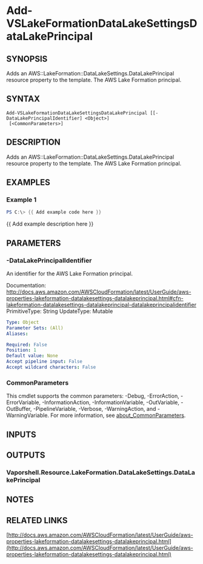 # Add-VSLakeFormationDataLakeSettingsDataLakePrincipal

## SYNOPSIS
Adds an AWS::LakeFormation::DataLakeSettings.DataLakePrincipal resource property to the template.
The AWS Lake Formation principal.

## SYNTAX

```
Add-VSLakeFormationDataLakeSettingsDataLakePrincipal [[-DataLakePrincipalIdentifier] <Object>]
 [<CommonParameters>]
```

## DESCRIPTION
Adds an AWS::LakeFormation::DataLakeSettings.DataLakePrincipal resource property to the template.
The AWS Lake Formation principal.

## EXAMPLES

### Example 1
```powershell
PS C:\> {{ Add example code here }}
```

{{ Add example description here }}

## PARAMETERS

### -DataLakePrincipalIdentifier
An identifier for the AWS Lake Formation principal.

Documentation: http://docs.aws.amazon.com/AWSCloudFormation/latest/UserGuide/aws-properties-lakeformation-datalakesettings-datalakeprincipal.html#cfn-lakeformation-datalakesettings-datalakeprincipal-datalakeprincipalidentifier
PrimitiveType: String
UpdateType: Mutable

```yaml
Type: Object
Parameter Sets: (All)
Aliases:

Required: False
Position: 1
Default value: None
Accept pipeline input: False
Accept wildcard characters: False
```

### CommonParameters
This cmdlet supports the common parameters: -Debug, -ErrorAction, -ErrorVariable, -InformationAction, -InformationVariable, -OutVariable, -OutBuffer, -PipelineVariable, -Verbose, -WarningAction, and -WarningVariable. For more information, see [about_CommonParameters](http://go.microsoft.com/fwlink/?LinkID=113216).

## INPUTS

## OUTPUTS

### Vaporshell.Resource.LakeFormation.DataLakeSettings.DataLakePrincipal
## NOTES

## RELATED LINKS

[http://docs.aws.amazon.com/AWSCloudFormation/latest/UserGuide/aws-properties-lakeformation-datalakesettings-datalakeprincipal.html](http://docs.aws.amazon.com/AWSCloudFormation/latest/UserGuide/aws-properties-lakeformation-datalakesettings-datalakeprincipal.html)

